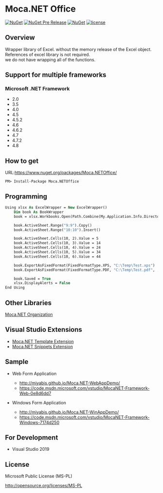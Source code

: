 # Moca.NET Office

[![NuGet](https://img.shields.io/nuget/v/Moca.NETOffice.svg)](https://www.nuget.org/packages/Moca.NETOffice/)
[![NuGet Pre Release](https://img.shields.io/nuget/vpre/Moca.NETOffice.svg)](https://www.nuget.org/packages/Moca.NETOffice/)
[![NuGet](https://img.shields.io/nuget/dt/Moca.NETOffice.svg)](https://www.nuget.org/packages/Moca.NETOffice/)
[![license](https://img.shields.io/badge/License-MS--PL-blue.svg)](https://opensource.org/licenses/MS-PL)

## Overview
Wrapper library of Excel. without the memory release of the Excel object.  
References of excel library is not required.  
we do not have wrapping all of the functions.

## Support for multiple frameworks
### Microsoft .NET Framework
* 2.0
* 3.5
* 4.0
* 4.5
* 4.5.2
* 4.6
* 4.6.2
* 4.7
* 4.7.2
* 4.8

## How to get

URL:https://www.nuget.org/packages/Moca.NETOffice/
```
PM> Install-Package Moca.NETOffice
```

## Programming

```vb
Using xlsx As ExcelWrapper = New ExcelWrapper()
    Dim book As BookWrapper
    book = xlsx.Workbooks.Open(Path.Combine(My.Application.Info.DirectoryPath, "Book1.xlsx"))

    book.ActiveSheet.Range("9:9").Copy()
    book.ActiveSheet.Range("10:10").Insert()

    book.ActiveSheet.Cells(10, 2).Value = 5
    book.ActiveSheet.Cells(10, 3).Value = 14
    book.ActiveSheet.Cells(10, 4).Value = 24
    book.ActiveSheet.Cells(10, 5).Value = 34
    book.ActiveSheet.Cells(10, 6).Value = 44

    book.ExportAsFixedFormat(FixedFormatType.XPS, "C:\Temp\Test.xps")
    book.ExportAsFixedFormat(FixedFormatType.PDF, "C:\Temp\Test.pdf", , , , , , True)

    book.Saved = True
    xlsx.DisplayAlerts = False
End Using
```


## Other Libraries

[Moca.NET Organization](https://github.com/mocanet)

## Visual Studio Extensions

* [Moca.NET Template Extension](https://marketplace.visualstudio.com/items?itemName=MiYABiS.MocaNETTemplate30)
* [Moca.NET Snippets Extension](https://marketplace.visualstudio.com/items?itemName=MiYABiS.MocaNETCodeSnippet)

## Sample

* Web Form Application  
  * http://miyabis.github.io/Moca.NET-WebAppDemo/  
  * https://code.msdn.microsoft.com/vstudio/MocaNET-Framework-Web-0e8d6dd7

* Windows Form Application  
  * http://miyabis.github.io/Moca.NET-WinAppDemo/  
  * https://code.msdn.microsoft.com/vstudio/MocaNET-Framework-Windows-7174d250

## For Development

* Visual Studio 2019

## License

Microsoft Public License (MS-PL)

http://opensource.org/licenses/MS-PL
